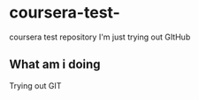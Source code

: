 # coursera-test-
coursera test repository
I'm just trying out GItHub

## What am i doing

Trying out GIT